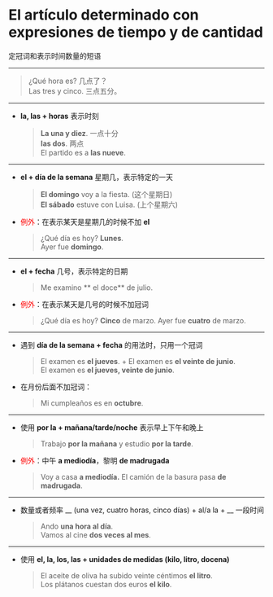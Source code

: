 # El artículo determinado con expresiones de tiempo y de cantidad
定冠词和表示时间数量的短语

-----

> ¿Qué hora es? 几点了？<br>
> Las tres y cinco. 三点五分。

----

- **la, las + horas** 表示时刻
  > **La una y diez**. 一点十分 <br>
  > **las dos**. 两点 <br>
  > El partido es a **las nueve**.

----

- **el + día de la semana** 星期几，表示特定的一天
  > **El domingo** voy a la fiesta. (这个星期日) <br>
  > **El sábado** estuve con Luisa. (上个星期六)
- <font color='red'>例外</font>：在表示某天是星期几的时候不加 **el**
  > ¿Qué día es hoy? **Lunes**. <br>
  > Ayer fue **domingo**.

----

- **el + fecha** 几号，表示特定的日期
  > Me examino ** el doce** de julio.
- <font color='red'>例外</font>：在表示某天是几号的时候不加冠词
  > ¿Qué día es hoy? **Cinco** de marzo. Ayer fue **cuatro** de marzo.

----

- 遇到 **día de la semana + fecha** 的用法时，只用一个冠词
  > El examen es **el jueves**. + El examen es **el veinte de junio**. <br>
  > El examen es **el jueves, veinte de junio**.
- 在月份后面不加冠词：
  > Mi cumpleaños es en **octubre**.

----

- 使用 **por la + mañana/tarde/noche** 表示早上下午和晚上
  > Trabajo **por la mañana** y estudio **por la tarde**. <br>
- <font color='red'>例外</font>：中午 **a mediodía**，黎明 **de madrugada**
  > Voy a casa **a mediodía.**
  > El camión de la basura pasa **de madrugada**.

-----

- 数量或者频率 __ (una vez, cuatro horas, cinco días) + al/a la + __ 一段时间
  > Ando **una hora al día**. <br>
  > Vamos al cine **dos veces al mes**.

----

- 使用 **el, la, los, las + unidades de medidas (kilo, litro, docena)**
  > El aceite de oliva ha subido veinte céntimos **el litro**. <br>
  > Los plátanos cuestan dos euros **el kilo**.
